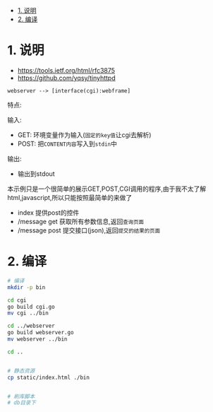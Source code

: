 <!-- TOC -->

- [1. 说明](#1-说明)
- [2. 编译](#2-编译)

<!-- /TOC -->

<a id="markdown-1-说明" name="1-说明"></a>
# 1. 说明

* https://tools.ietf.org/html/rfc3875
* https://github.com/yqsy/tinyhttpd

```
webserver --> [interface(cgi):webframe]
```

特点:

输入:
* GET: 环境变量作为输入(`固定的key值`让cgi去解析)
* POST: 把`CONTENT内容`写入到`stdin`中

输出:
* 输出到stdout

本示例只是一个很简单的展示GET,POST,CGI调用的程序,由于我不太了解html,javascript,所以只能按照最简单的来做了
* index 提供post的控件
* /message get 获取所有参数信息,返回`查询页面`
* /message post 提交接口(json),返回`提交的结果的页面`


<a id="markdown-2-编译" name="2-编译"></a>
# 2. 编译

```bash
# 编译
mkdir -p bin

cd cgi
go build cgi.go
mv cgi ../bin

cd ../webserver
go build webserver.go
mv webserver ../bin

cd ..


# 静态资源
cp static/index.html ./bin


# 刷库脚本
# db目录下

```
